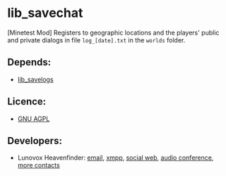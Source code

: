 ﻿# lib_savechat

[Minetest Mod] Registers to geographic locations and the players' public and private dialogs in file ````log_[date].txt```` in the ````worlds```` folder. 

## Depends:

 * [lib_savelogs]

## Licence: 

 * [GNU AGPL]

## Developers:

 * Lunovox Heavenfinder: [email], [xmpp], [social web], [audio conference], [more contacts]
 
[lib_savelogs]:https://github.com/Lunovox/lib_savelogs
[GNU AGPL]:https://github.com/Lunovox/lib_savechat/blob/master/LICENSE
[email]:mailto:lunovox@disroot.org
[xmpp]:xmpp:lunovox@disroot.org?join
[social web]:http:mastodon.social/@lunovox
[audio conference]:mumble:libreplanetbr.org
[more contacts]:https:libreplanet.org/wiki/User:Lunovox
